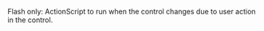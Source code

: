 Flash only: ActionScript to run when the control changes
            due to user action in the control.